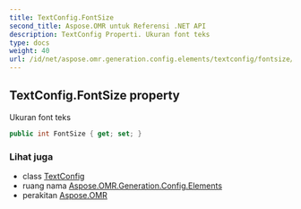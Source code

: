 ```yaml
---
title: TextConfig.FontSize
second_title: Aspose.OMR untuk Referensi .NET API
description: TextConfig Properti. Ukuran font teks
type: docs
weight: 40
url: /id/net/aspose.omr.generation.config.elements/textconfig/fontsize/
---
```

## TextConfig.FontSize property

Ukuran font teks

```csharp
public int FontSize { get; set; }
```

### Lihat juga

* class [TextConfig](../)
* ruang nama [Aspose.OMR.Generation.Config.Elements](../../textconfig/)
* perakitan [Aspose.OMR](../../../)


